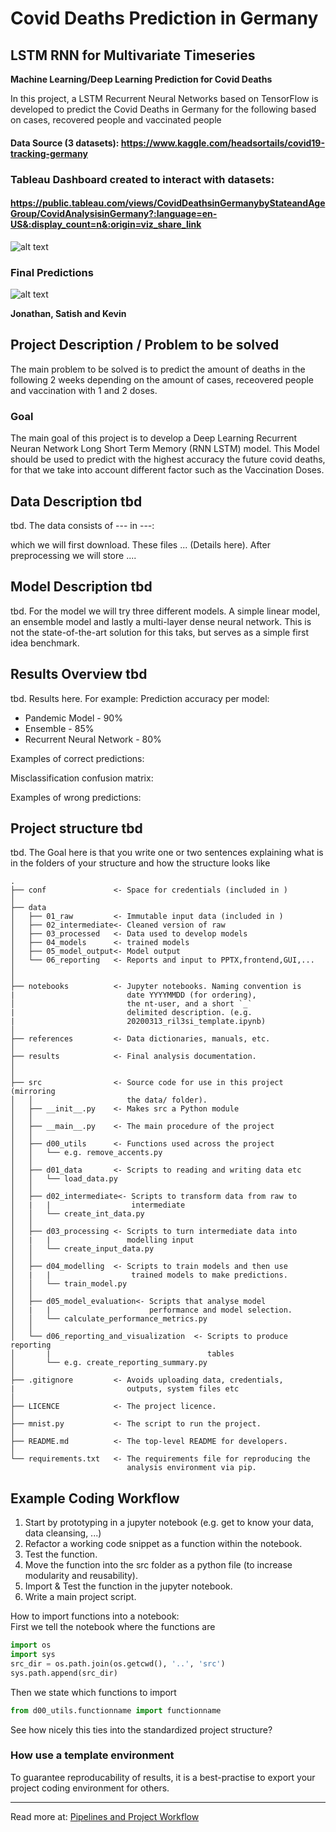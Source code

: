 # Covid Deaths Prediction in Germany
## LSTM RNN for Multivariate Timeseries

__Machine Learning/Deep Learning Prediction for Covid Deaths__

In this project, a LSTM Recurrent Neural Networks based on TensorFlow is developed to predict the Covid Deaths in Germany for the following  based on cases, recovered people and vaccinated people

#### Data Source (3 datasets): https://www.kaggle.com/headsortails/covid19-tracking-germany
### __Tableau Dashboard__ created to interact with datasets: 
#### https://public.tableau.com/views/CovidDeathsinGermanybyStateandAgeGroup/CovidAnalysisinGermany?:language=en-US&:display_count=n&:origin=viz_share_link
![alt text](https://github.com/Kevin-Meda/Covid_TimeSeries_Prediction_Germany/blob/main/Covid%20Analysis%20in%20Germany.png)

### Final Predictions
![alt text](https://github.com/Kevin-Meda/Covid_TimeSeries_Prediction_Germany/blob/main/Deaths_Prediction.JPG)

**Jonathan, Satish and Kevin**

## Project Description / Problem to be solved
The main problem to be solved is to predict the amount of deaths in the following 2 weeks depending on the amount of cases, receovered people and vaccination with 1 and 2 doses.

### Goal
The main goal of this project is to develop a Deep Learning Recurrent Neuran Network Long Short Term Memory (RNN LSTM) model. This Model should be used to predict with the highest accuracy the future covid deaths, for that we take into account different factor such as the Vaccination Doses.

## Data Description tbd
tbd.
The data consists of ---  in ---:

which we will first download.
These files ... (Details here). After preprocessing we will store ....

## Model Description tbd
tbd.
For the model we will try three different models. A simple linear model, an ensemble model and lastly a multi-layer dense neural network. This is not the state-of-the-art solution for this taks, but serves as a simple first idea benchmark.

## Results Overview tbd
tbd.
Results here. For example:
Prediction accuracy per model:

* Pandemic Model - 90%
* Ensemble - 85%
* Recurrent Neural Network - 80%

Examples of correct predictions:

Misclassification confusion matrix:

Examples of wrong predictions:


## Project structure tbd
tbd.
The Goal here is that you write one or two sentences explaining what is in the folders of your structure and how the structure looks like

```
.
├── conf               <- Space for credentials (included in )
│
├── data
│   ├── 01_raw         <- Immutable input data (included in )
│   ├── 02_intermediate<- Cleaned version of raw
│   ├── 03_processed   <- Data used to develop models
│   ├── 04_models      <- trained models
│   ├── 05_model_output<- Model output
│   └── 06_reporting   <- Reports and input to PPTX,frontend,GUI,...
│
│
├── notebooks          <- Jupyter notebooks. Naming convention is
|                         date YYYYMMDD (for ordering),
│                         the nt-user, and a short `_`
|                         delimited description. (e.g.
|                         20200313_ril3si_template.ipynb)
│
├── references         <- Data dictionaries, manuals, etc.
│
├── results            <- Final analysis documentation.
│
│
├── src                <- Source code for use in this project (mirroring
│   │                     the data/ folder).
│   ├── __init__.py    <- Makes src a Python module
│   │
│   ├── __main__.py    <- The main procedure of the project
│   │
│   ├── d00_utils      <- Functions used across the project
│   │   └── e.g. remove_accents.py
│   │
│   ├── d01_data       <- Scripts to reading and writing data etc
│   │   └── load_data.py
│   │
│   ├── d02_intermediate<- Scripts to transform data from raw to
│   |   |                  intermediate
│   │   └── create_int_data.py
│   │
│   ├── d03_processing <- Scripts to turn intermediate data into
│   |   |                 modelling input
│   │   └── create_input_data.py
│   │
│   ├── d04_modelling  <- Scripts to train models and then use
│   |   |                  trained models to make predictions.
│   │   └── train_model.py
│   │
│   ├── d05_model_evaluation<- Scripts that analyse model
│   |   |                      performance and model selection.
│   │   └── calculate_performance_metrics.py
│   │
│   └── d06_reporting_and_visualization  <- Scripts to produce reporting
│       |                                   tables
│       └── e.g. create_reporting_summary.py
│
├── .gitignore         <- Avoids uploading data, credentials,
|                         outputs, system files etc
│
├── LICENCE            <- The project licence.
│
├── mnist.py           <- The script to run the project.
│
├── README.md          <- The top-level README for developers.
│
└── requirements.txt   <- The requirements file for reproducing the
                          analysis environment via pip.
```
## Example Coding Workflow

1) Start by prototyping in a jupyter notebook (e.g. get to know your data, data cleansing, ...)
2) Refactor a working code snippet as a function within the notebook.
3) Test the function.
4) Move the function into the src folder as a python file (to increase modularity and reusability).
5) Import & Test the function in the jupyter notebook.
6) Write a main project script.

How to import functions into a notebook:  
First we tell the notebook where the functions are

```python
import os
import sys
src_dir = os.path.join(os.getcwd(), '..', 'src')
sys.path.append(src_dir)
```

Then we state which functions to import

```python
from d00_utils.functionname import functionname
```

See how nicely this ties into the standardized project structure?

### How use a template environment

To guarantee reproducability of results, it is a best-practise to export your project coding environment for others.   

---
Read more at: [Pipelines and Project Workflow](https://github.com/dssg/hitchhikers-guide/tree/master/sources/curriculum/0_before_you_start/pipelines-and-project-workflow)
